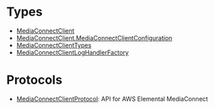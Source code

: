 # Types

  - [MediaConnectClient](/aws-sdk-swift/reference/0.x/AWSMediaConnect/MediaConnectClient)
  - [MediaConnectClient.MediaConnectClientConfiguration](/aws-sdk-swift/reference/0.x/AWSMediaConnect/MediaConnectClient_MediaConnectClientConfiguration)
  - [MediaConnectClientTypes](/aws-sdk-swift/reference/0.x/AWSMediaConnect/MediaConnectClientTypes)
  - [MediaConnectClientLogHandlerFactory](/aws-sdk-swift/reference/0.x/AWSMediaConnect/MediaConnectClientLogHandlerFactory)

# Protocols

  - [MediaConnectClientProtocol](/aws-sdk-swift/reference/0.x/AWSMediaConnect/MediaConnectClientProtocol):
    API for AWS Elemental MediaConnect
